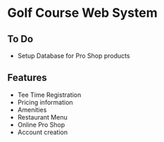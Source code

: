 # Golf Course Web System

## To Do
* Setup Database for Pro Shop products

## Features
* Tee Time Registration
* Pricing information
* Amenities
* Restaurant Menu
* Online Pro Shop
* Account creation
